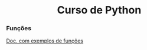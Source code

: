 <h1 align="center">Curso de Python</h1>

### Funções

[Doc. com exemplos de funções](./funcoes/funções.md)